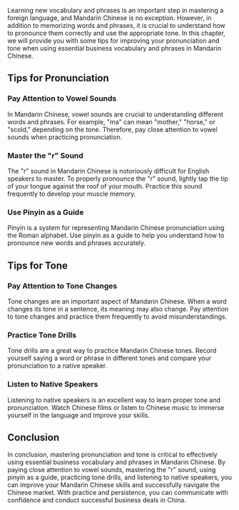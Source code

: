 
Learning new vocabulary and phrases is an important step in mastering a foreign language, and Mandarin Chinese is no exception. However, in addition to memorizing words and phrases, it is crucial to understand how to pronounce them correctly and use the appropriate tone. In this chapter, we will provide you with some tips for improving your pronunciation and tone when using essential business vocabulary and phrases in Mandarin Chinese.

Tips for Pronunciation
----------------------

### Pay Attention to Vowel Sounds

In Mandarin Chinese, vowel sounds are crucial to understanding different words and phrases. For example, "ma" can mean "mother," "horse," or "scold," depending on the tone. Therefore, pay close attention to vowel sounds when practicing pronunciation.

### Master the "r" Sound

The "r" sound in Mandarin Chinese is notoriously difficult for English speakers to master. To properly pronounce the "r" sound, lightly tap the tip of your tongue against the roof of your mouth. Practice this sound frequently to develop your muscle memory.

### Use Pinyin as a Guide

Pinyin is a system for representing Mandarin Chinese pronunciation using the Roman alphabet. Use pinyin as a guide to help you understand how to pronounce new words and phrases accurately.

Tips for Tone
-------------

### Pay Attention to Tone Changes

Tone changes are an important aspect of Mandarin Chinese. When a word changes its tone in a sentence, its meaning may also change. Pay attention to tone changes and practice them frequently to avoid misunderstandings.

### Practice Tone Drills

Tone drills are a great way to practice Mandarin Chinese tones. Record yourself saying a word or phrase in different tones and compare your pronunciation to a native speaker.

### Listen to Native Speakers

Listening to native speakers is an excellent way to learn proper tone and pronunciation. Watch Chinese films or listen to Chinese music to immerse yourself in the language and improve your skills.

Conclusion
----------

In conclusion, mastering pronunciation and tone is critical to effectively using essential business vocabulary and phrases in Mandarin Chinese. By paying close attention to vowel sounds, mastering the "r" sound, using pinyin as a guide, practicing tone drills, and listening to native speakers, you can improve your Mandarin Chinese skills and successfully navigate the Chinese market. With practice and persistence, you can communicate with confidence and conduct successful business deals in China.
